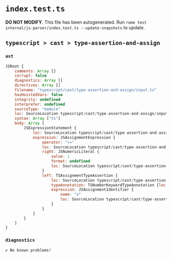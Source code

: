 # `index.test.ts`

**DO NOT MODIFY**. This file has been autogenerated. Run `rome test internal/js-parser/index.test.ts --update-snapshots` to update.

## `typescript > cast > type-assertion-and-assign`

### `ast`

```javascript
JSRoot {
	comments: Array []
	corrupt: false
	diagnostics: Array []
	directives: Array []
	filename: "typescript/cast/type-assertion-and-assign/input.ts"
	hasHoistedVars: false
	integrity: undefined
	interpreter: undefined
	sourceType: "module"
	loc: SourceLocation typescript/cast/type-assertion-and-assign/input.ts 1:0-2:0
	syntax: Array ["ts"]
	body: Array [
		JSExpressionStatement {
			loc: SourceLocation typescript/cast/type-assertion-and-assign/input.ts 1:0-1:18
			expression: JSAssignmentExpression {
				operator: "+="
				loc: SourceLocation typescript/cast/type-assertion-and-assign/input.ts 1:0-1:17
				right: JSNumericLiteral {
					value: 1
					format: undefined
					loc: SourceLocation typescript/cast/type-assertion-and-assign/input.ts 1:16-1:17
				}
				left: TSAssignmentTypeAssertion {
					loc: SourceLocation typescript/cast/type-assertion-and-assign/input.ts 1:1-1:11
					typeAnnotation: TSNumberKeywordTypeAnnotation {loc: SourceLocation typescript/cast/type-assertion-and-assign/input.ts 1:2-1:8}
					expression: JSAssignmentIdentifier {
						name: "x"
						loc: SourceLocation typescript/cast/type-assertion-and-assign/input.ts 1:10-1:11 (x)
					}
				}
			}
		}
	]
}
```

### `diagnostics`

```
✔ No known problems!

```
